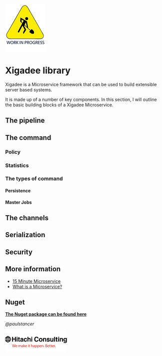 ![Work In Progress](../../docs/smallWIP.jpg  "Sorry, I'm still working here")

# Xigadee library

Xigadee is a Microservice framework that can be used to build extensible server based systems.

It is made up of a number of key components. In this section, I will outline the basic building blocks of a Xigadee Microservice.

## The pipeline

## The command

### Policy

### Statistics

### The types of command
#### Persistence
#### Master Jobs

## The channels



## Serialization

## Security

## More information
* [15 Minute Microservice](fifteenminuteMicroservice.md)
* [What is a Microservice?](WhatIsAMicroservice.md)

## Nuget
**[The Nuget package can be found here](https://www.nuget.org/packages/Xigadee)**

_@paulstancer_

![Hitachi](../../docs/hitachi.png)
